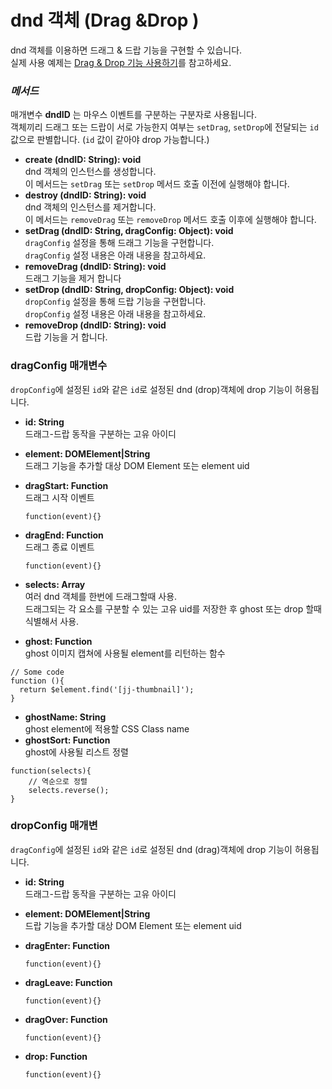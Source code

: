 # dnd 객체 (Drag \&Drop )

dnd 객체를 이용하면 드래그 & 드랍 기능을 구현할 수 있습니다.\
실제 사용 예제는 [Drag & Drop 기능 사용하기](../../tutorial/drag-and-drop.md)를 참고하세요.

### _**메서드**_

매개변수 **dndID** 는 마우스 이벤트를 구분하는 구분자로 사용됩니다. \
객체끼리 드래그 또는 드랍이 서로 가능한지 여부는 `setDrag`, `setDrop`에 전달되는 `id` 값으로 판별합니다. (`id` 값이 같아야 drop 가능합니다.)

* **create (dndID: String): void**\
  dnd 객체의 인스턴스를 생성합니다.\
  이 메서드는 `setDrag` 또는 `setDrop`   메서드 호출 이전에 실행해야 합니다.
* **destroy (dndID: String): void**\
  dnd 객체의 인스턴스를 제거합니다.\
  이 메서드는 `removeDrag` 또는 `removeDrop` 메서드 호출 이후에 실행해야 합니다.
* **setDrag (dndID: String, dragConfig: Object): void**\
  `dragConfig` 설정을 통해 드래그 기능을 구현합니다.\
  `dragConfig` 설정 내용은 아래 내용을 참고하세요.
* **removeDrag (dndID: String): void**\
  드래그 기능을 제거 합니다
* **setDrop (dndID: String, dropConfig: Object): void**\
  `dropConfig` 설정을 통해 드랍 기능을 구현합니다.\
  `dropConfig` 설정 내용은 아래 내용을 참고하세요.
* **removeDrop (dndID: String): void**\
  드랍 기능을 거 합니다.

### dragConfig 매개변수

`dropConfig`에 설정된 `id`와 같은 `id`로 설정된 dnd (drop)객체에 drop 기능이 허용됩니다.

* **id: String**\
  드래그-드랍 동작을 구분하는 고유 아이디
* **element: DOMElement|String**\
  드래그 기능을 추가할 대상 DOM Element 또는 element uid
*   **dragStart: Function**\
    드래그 시작 이벤트

    ```
    function(event){}
    ```
*   **dragEnd: Function**\
    드래그 종료 이벤트

    ```
    function(event){}
    ```
* **selects: Array**\
  여러 dnd 객체를 한번에 드래그할때 사용.\
  드래그되는 각 요소를 구분할 수 있는 고유 uid를 저장한 후 ghost 또는 drop 할때 식별해서 사용.
* **ghost: Function**\
  ghost 이미지 캡쳐에 사용될 element를 리턴하는 함수

```
// Some code
function (){
  return $element.find('[jj-thumbnail]');
}
```

* **ghostName: String**\
  ghost element에 적용할 CSS Class name
* **ghostSort: Function**\
  ghost에 사용될 리스트 정렬

```
function(selects){
    // 역순으로 정렬
    selects.reverse();
}
```

### dropConfig 매개변

`dragConfig`에 설정된 `id`와 같은 `id`로 설정된 dnd (drag)객체에 drop 기능이 허용됩니다.

* **id: String**\
  드래그-드랍 동작을 구분하는 고유 아이디
* **element: DOMElement|String**\
  드랍 기능을 추가할 대상 DOM Element 또는 element uid
*   **dragEnter: Function**

    ```
    function(event){}
    ```
*   **dragLeave: Function**

    ```
    function(event){}
    ```
*   **dragOver: Function**

    ```
    function(event){}
    ```
*   **drop: Function**

    ```
    function(event){}
    ```
